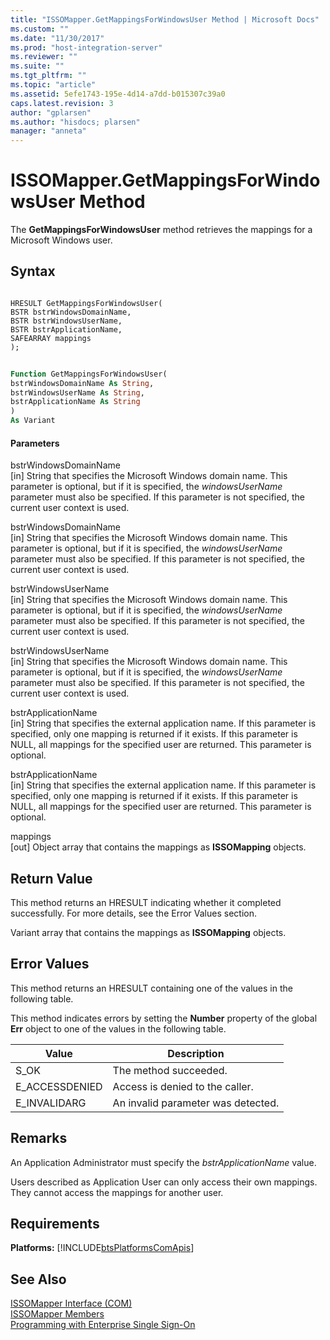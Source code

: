 ```yaml
---
title: "ISSOMapper.GetMappingsForWindowsUser Method | Microsoft Docs"
ms.custom: ""
ms.date: "11/30/2017"
ms.prod: "host-integration-server"
ms.reviewer: ""
ms.suite: ""
ms.tgt_pltfrm: ""
ms.topic: "article"
ms.assetid: 5efe1743-195e-4d14-a7dd-b015307c39a0
caps.latest.revision: 3
author: "gplarsen"
ms.author: "hisdocs; plarsen"
manager: "anneta"
---
```

# ISSOMapper.GetMappingsForWindowsUser Method
The **GetMappingsForWindowsUser** method retrieves the mappings for a Microsoft Windows user.  
  
## Syntax  
  
```cpp#  
  
HRESULT GetMappingsForWindowsUser(  
BSTR bstrWindowsDomainName,  
BSTR bstrWindowsUserName,  
BSTR bstrApplicationName,  
SAFEARRAY mappings  
);  
```  
  
```vb  
  
Function GetMappingsForWindowsUser(  
bstrWindowsDomainName As String,  
bstrWindowsUserName As String,  
bstrApplicationName As String  
)  
As Variant  
```  
  
#### Parameters  
 bstrWindowsDomainName  
 [in]  String that specifies the Microsoft Windows domain name. This parameter is optional, but if it is specified, the *windowsUserName* parameter must also be specified. If this parameter is not specified, the current user context is used.  
  
 bstrWindowsDomainName  
 [in]  String that specifies the Microsoft Windows domain name. This parameter is optional, but if it is specified, the *windowsUserName* parameter must also be specified. If this parameter is not specified, the current user context is used.  
  
 bstrWindowsUserName  
 [in]  String that specifies the Microsoft Windows domain name. This parameter is optional, but if it is specified, the *windowsUserName* parameter must also be specified. If this parameter is not specified, the current user context is used.  
  
 bstrWindowsUserName  
 [in]  String that specifies the Microsoft Windows domain name. This parameter is optional, but if it is specified, the *windowsUserName* parameter must also be specified. If this parameter is not specified, the current user context is used.  
  
 bstrApplicationName  
 [in]  String that specifies the external application name. If this parameter is specified, only one mapping is returned if it exists. If this parameter is NULL, all mappings for the specified user are returned. This parameter is optional.  
  
 bstrApplicationName  
 [in]  String that specifies the external application name. If this parameter is specified, only one mapping is returned if it exists. If this parameter is NULL, all mappings for the specified user are returned. This parameter is optional.  
  
 mappings  
 [out]  Object array that contains the mappings as **ISSOMapping** objects.  
  
## Return Value  
 This method returns an HRESULT indicating whether it completed successfully. For more details, see the Error Values section.  
  
 Variant array that contains the mappings as **ISSOMapping** objects.  
  
## Error Values  
 This method returns an HRESULT containing one of the values in the following table.  
  
 This method indicates errors by setting the **Number** property of the global **Err** object to one of the values in the following table.  
  
|Value|Description|  
|-----------|-----------------|  
|S_OK|The method succeeded.|  
|E_ACCESSDENIED|Access is denied to the caller.|  
|E_INVALIDARG|An invalid parameter was detected.|  
  
## Remarks  
 An Application Administrator must specify the *bstrApplicationName* value.  
  
 Users described as Application User can only access their own mappings. They cannot access the mappings for another user.  
  
## Requirements  
 **Platforms:**  [!INCLUDE[btsPlatformsComApis](../includes/btsplatformscomapis-md.md)]  
  
## See Also  
 [ISSOMapper Interface (COM)](../esso/issomapper-interface-com.md)   
 [ISSOMapper Members](../esso/issomapper-members.md)   
 [Programming with Enterprise Single Sign-On](../esso/programming-with-enterprise-single-sign-on.md)